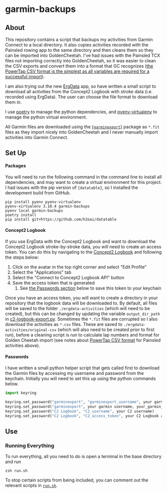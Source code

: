 # garmin-backups
## About

This repository contains a script that backups my activities from Garmin Connect
to a local directory. It also copies activities recorded with the Painsled
rowing app to the same directory and then cleans them so they can be imported
into GoldenCheetah. I've had issues with the Painsled TCX files not importing
correctly into GoldenCheetah, so it was easier to clean the CSV exports and
convert them into a format that GC recognizes ([the PowerTap CSV format is the
simplest as all variables are required for a successful
import](https://github.com/GoldenCheetah/GoldenCheetah/blob/master/src/FileIO/CsvRideFile.cpp)).

I am also trying out the new
[ErgData](https://www.concept2.com/service/software/ergdata) app, so have
written a small script to download all activities from the Concept2 Logbook with
stroke data (i.e. recorded using ErgData). The user can choose the file format
to download them in.

I use [poetry](https://github.com/python-poetry/poetry) to manage the python
dependencies, and [pyenv-virtualenv](https://github.com/pyenv/pyenv-virtualenv)
to manage the python virtual environment.

All Garmin files are downloaded using the
[{`garminexport`}](https://github.com/petergardfjall/garminexport) package as
`*.fit` files as they import nicely into GoldenCheetah and I never manually
import activities into Garmin Connect.
## Set Up
#### Packages

You will need to run the following command in the command line to install all
dependencies, and may want to create a virtual environment for this project. I
had issues with the pip version of `{datatable}`, so I installed the development
build from GitHub.

```
pip install pyenv pyenv-virtualenv
pyenv-virtualenv 3.10.4 garmin-backups
pyenv local garmin-backups
poetry install
pip install git+https://github.com/h2oai/datatable
```

#### Concept2 Logbook

If you use ErgData with the Concept2 Logbook and want to download the Concept2
Logbook stroke-by-stroke data, you will need to create an access token. You can
do this by navigating to the [Concept2 Logbook](https://log.concept2.com/) and
following the steps below:

1. Click on the avatar in the top right corner and select "Edit Profile"
2. Select the "Applications" tab
3. Select the "Connect to Concept2 Logbook API" button
4. Save the access token that is generated
   1. See [the Passwords section](#passwords) below to save this token to your
      keychain

Once you have an access token, you will want to create a directory in your
repository that the logbook data will be downloaded to. By default, all files
will be saved to the folder `./ergdata-activities` (which will need to be
created), but this can be changed by updating the variable `output_dir_path` in
[c2-logbook-export.py](c2-logbook-export.py). Sometimes the `*.fit` files are
corrupted so I also download the activities as `*.csv` files. These are saved to
`./ergdata-activities/original-csv` (which will also need to be created prior to
first run), before a cleaning script is run to calculate lap numbers and format
for Golden Cheetah import (see notes about [PowerTap CSV format](#about) for
Painsled activities above).

#### Passwords

I have written a small python helper script that gets called first to download
the Garmin files by accessing my username and password from the keychain.
Initially you will need to set this up using the python commands below.

```python
import keyring

keyring.set_password("garminexport", "garminexport_username", your garmin username)
keyring.set_password("garminexport", your garmin username, your_garmin_password)
keyring.set_password("C2 Logbook", "C2_username", your C2 username)
keyring.set_password("C2 Logbook", "C2_access_token", your C2 Logbook access token)
```

## Use
### Running Everything

To run everything, all you need to do is open a terminal in the base directory
and run

```
zsh run.sh
```

To stop certain scripts from being included, you can comment out the relevant
scripts in [`run.sh`](run.sh).
